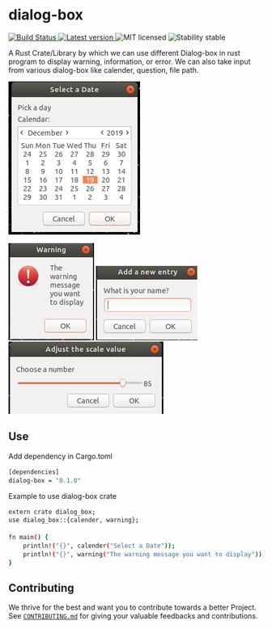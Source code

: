 # dialog-box
<p align="left">
  <a href="https://travis-ci.org/pankajchaudhary5/dialog-box">
    <img alt="Build Status" src="https://travis-ci.org/PankajChaudhary5/dialog-box.svg?branch=master">
  </a>
  <a href="https://crates.io/crates/dialog-box">
      <img alt="Latest version" src="https://img.shields.io/crates/v/dialog-box.svg">
    </a>
  <img alt="MIT licensed" src="https://img.shields.io/badge/license-MIT-blue.svg">
  <img alt="Stability stable" src="https://img.shields.io/badge/stability-stable-green.svg">
</p>

A Rust Crate/Library by which we can use different Dialog-box in rust program to display warning, information, or error. We can also take input from various dialog-box like calender, question, file path.

![Screenshot](calender.png) 

![Screenshot](warning.png)
![Screenshot](question.png)
![Screenshot](number.png)

## Use
Add dependency in Cargo.toml
```sh
[dependencies]
dialog-box = "0.1.0"
```
Example to use dialog-box crate
```sh
extern crate dialog_box;
use dialog_box::{calender, warning};

fn main() {
    println!("{}", calender("Select a Date"));
    println!("{}", warning("The warning message you want to display"));
}
```
## Contributing
We thrive for the best and want you to contribute towards a better Project. See [`CONTRIBUTING.md`](CONTRIBUTING.md) for giving your valuable feedbacks and contributions.
